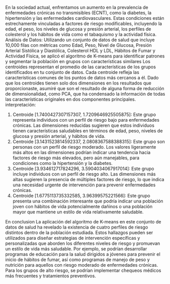 En la sociedad actual, enfrentamos un aumento en la prevalencia de enfermedades crónicas no transmisibles (ECNT), como la diabetes, la hipertensión y las enfermedades cardiovasculares. Estas condiciones están estrechamente vinculadas a factores de riesgo modificables, incluyendo la edad, el peso, los niveles de glucosa y presión arterial, los perfiles de colesterol y los hábitos de vida como el tabaquismo y la actividad física.
Análisis de Datos: Utilizando un conjunto de datos de salud que incluye 10,000 filas con métricas como Edad, Peso, Nivel de Glucosa, Presión Arterial Sistólica y Diastólica, Colesterol HDL y LDL, Hábitos de Fumar y Actividad Física, se aplicó el algoritmo de K-means para identificar patrones y segmentar la población en grupos con características similares
Los centroides representan el promedio de las características de los grupos identificados en tu conjunto de datos. Cada centroide refleja las características comunes de los puntos de datos más cercanos a él. Dado que los centroides tienen solo dos dimensiones en los resultados que proporcionaste, asumiré que son el resultado de alguna forma de reducción de dimensionalidad, como PCA, que ha condensado la información de todas las características originales en dos componentes principales.
interpretación:
1.	Centroide [1.7400427307157307, 1.7209646925505875]: Este grupo representa individuos con un perfil de riesgo bajo para enfermedades crónicas. Las dimensiones reducidas sugieren que estos individuos tienen características saludables en términos de edad, peso, niveles de glucosa y presión arterial, y hábitos de vida.
2.	Centroide [3.1431523814592337, 2.0808367588388315]: Este grupo son personas con un perfil de riesgo moderado. Los valores ligeramente más altos en las dimensiones podrían indicar una tendencia hacia factores de riesgo más elevados, pero aún manejables, para condiciones como la hipertensión y la diabetes.
3.	Centroide [3.934612717824296, 3.5904034067917014]: Este grupo incluye individuos con un perfil de riesgo alto. Las dimensiones más altas sugieren la presencia de múltiples factores de riesgo, lo que indica una necesidad urgente de intervención para prevenir enfermedades crónicas.
4.	Centroide [1.6775113735332585, 3.96399575221566]: Este grupo presenta una combinación interesante que podría indicar una población joven con hábitos de vida potencialmente dañinos o una población mayor que mantiene un estilo de vida relativamente saludable.

En conclusion La aplicación del algoritmo de K-means en este conjunto de datos de salud ha revelado la existencia de cuatro perfiles de riesgo distintos dentro de la población estudiada. Estos hallazgos pueden ser utilizados para diseñar estrategias de intervención específicas y personalizadas que aborden los diferentes niveles de riesgo y promuevan un estilo de vida más saludable. Por ejemplo, se podrían desarrollar programas de educación para la salud dirigidos a jóvenes para prevenir el inicio de hábitos de fumar, así como programas de manejo de peso y nutrición para aquellos con riesgo moderado de enfermedades crónicas. Para los grupos de alto riesgo, se podrían implementar chequeos médicos más frecuentes y tratamientos preventivos.

